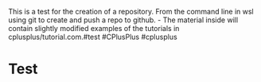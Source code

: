 This is a test for the creation of a repository. From the command line in wsl using git to create and push a repo to github.
    - The material inside will contain slightly modified examples of the tutorials in cplusplus/tutorial.com.#test
#CPlusPlus
#cplusplus
# Test
